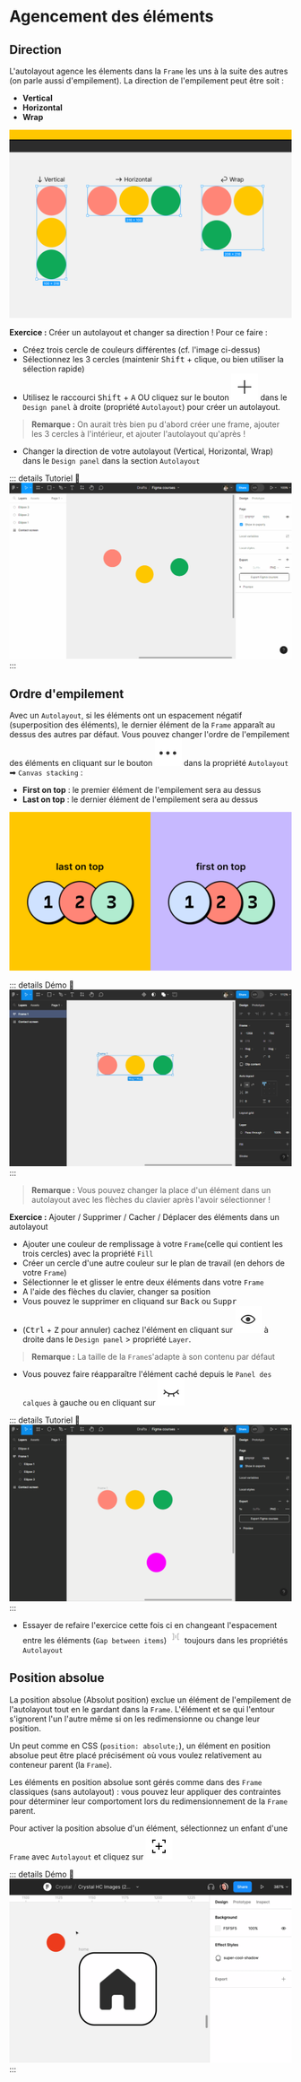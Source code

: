 # Agencement des éléments

## Direction

L'autolayout agence les élements dans la `Frame` les uns à la suite des autres (on parle aussi d'empilement). La direction de l'empilement peut être soit :
- **Vertical**
- **Horizontal**
- **Wrap**

![autolayout direction](../../../assets/img/figma/theory/autolayout/layout-flow/autolayout-direction.png)


**Exercice :** Créer un autolayout et changer sa direction ! Pour ce faire : 
- Créez trois cercle de couleurs différentes (cf. l'image ci-dessus)
- Sélectionnez les 3 cercles (maintenir <kbd>Shift</kbd> + clique, ou bien utiliser la sélection rapide)
- Utilisez le raccourci <kbd>Shift</kbd> + <kbd>A</kbd> OU cliquez sur le bouton <img class="figma-button" alt="autlayout add button" src="../../../assets/img/figma/theory/autolayout/layout-flow/autolayout-add-button.svg"> dans le `Design panel` à droite (propriété `Autolayout`) pour créer un autolayout.

> **Remarque :** On aurait très bien pu d'abord créer une frame, ajouter les 3 cercles à l'intérieur, et ajouter l'autolayout qu'après !

- Changer la direction de votre autolayout (Vertical, Horizontal, Wrap) dans le `Design panel` dans la section `Autolayout`

::: details Tutoriel 🎥
![autolayout direction tuto](../../../assets/img/figma/theory/autolayout/layout-flow/autolayout-direction.gif)
:::

## Ordre d'empilement

Avec un `Autolayout`, si les éléments ont un espacement négatif (superposition des éléments), le dernier élément de la `Frame` apparaît au dessus des autres par défaut. Vous pouvez changer l'ordre de l'empilement des éléments en cliquant sur le bouton <img class="figma-button" alt="autolayout more button" src="../../../assets/img/figma/theory/autolayout/layout-flow/autolayout-more-button.svg"> dans la propriété `Autolayout` ➡ `Canvas stacking` :
- **First on top** : le premier élément de l'empilement sera au dessus
- **Last on top** : le dernier élément de l'empilement sera au dessus

![canvas stacking order](../../../assets/img/figma/theory/autolayout/layout-flow/canvas-stacking-order.png)

::: details Démo 🎥
![autolayout stacking](../../../assets/img/figma/theory/autolayout/layout-flow/autolayout-stacking.gif)
:::

> **Remarque :** Vous pouvez changer la place d'un élément dans un autolayout avec les flèches du clavier après l'avoir sélectionner !

**Exercice :** Ajouter / Supprimer / Cacher / Déplacer des éléments dans un autolayout
- Ajouter une couleur de remplissage à votre `Frame`(celle qui contient les trois cercles) avec la propriété `Fill`
- Créer un cercle d'une autre couleur sur le plan de travail (en dehors de votre `Frame`)
- Sélectionner le et glisser le entre deux éléments dans votre `Frame`
- A l'aide des flèches du clavier, changer sa position
- Vous pouvez le supprimer en cliquand sur <kbd>Back</kbd> ou <kbd>Suppr</kbd>
- (<kbd>Ctrl</kbd> + <kbd>Z</kbd> pour annuler) cachez l'élément en cliquant sur <img class="figma-button" alt="visibility button" src="../../../assets/img/figma/theory/autolayout/layout-flow/visibility-button.svg"> à droite dans le `Design panel` > propriété `Layer`.

> **Remarque :** La taille de la `Frame`s'adapte à son contenu par défaut
- Vous pouvez faire réapparaître l'élément caché depuis le `Panel des calques` à gauche ou en cliquant sur <img class="figma-button" alt="visibility off button" src="../../../assets/img/figma/theory/autolayout/layout-flow/visibility-off-button.svg">

::: details Tutoriel 🎥
![autolayout children](../../../assets/img/figma/theory/autolayout/layout-flow/autolayout-children.gif)
:::
- Essayer de refaire l'exercice cette fois ci en changeant l'espacement entre les éléments (`Gap between items`) <img class="figma-button" height="24px" alt="spacing button" src="../../../assets/img/figma/theory/common-icons/spacing-button.svg"> toujours dans les propriétés `Autolayout`

## Position absolue

La position absolue (Absolut position) exclue un élément de l'empilement de l'autolayout tout en le gardant dans la `Frame`. L'élément et se qui l'entour s'ignorent l'un l'autre même si on les redimensionne ou change leur position.

Un peut comme en CSS (<code>position: absolute;</code>), un élément en position absolue peut être placé précisément où vous voulez relativement au conteneur parent (la `Frame`).

Les éléments en position absolue sont gérés comme dans des `Frame` classiques (sans autolayout) : vous pouvez leur appliquer des contraintes pour déterminer leur comportoment lors du redimensionnement de la `Frame` parent.

Pour activer la position absolue d'un élément, sélectionnez un enfant d'une `Frame` avec `Autolayout` et cliquez sur <img class="figma-button" alt="absolute button" src="../../../assets/img/figma/theory/autolayout/layout-flow/absolute-button.svg">

::: details Démo 🎥
![absolute position](../../../assets/img/figma/theory/autolayout/layout-flow/absolute-position.gif)
:::